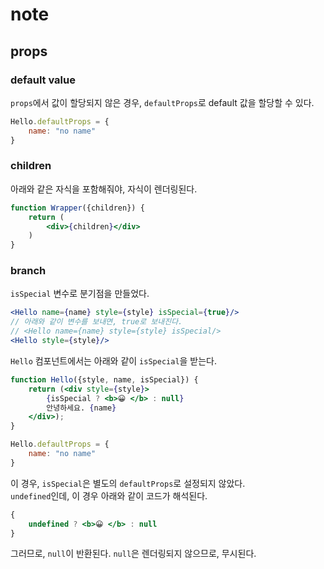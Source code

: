 # note

## props

### default value

`props`에서 값이 할당되지 않은 경우, `defaultProps`로 default 값을 할당할 수 있다.

```jsx
Hello.defaultProps = {
    name: "no name"
}
```

### children

아래와 같은 자식을 포함해줘야, 자식이 렌더링된다.

```jsx
function Wrapper({children}) {
    return (
        <div>{children}</div>
    )
}
```

### branch

`isSpecial` 변수로 분기점을 만들었다.

```jsx
<Hello name={name} style={style} isSpecial={true}/>
// 아래와 같이 변수를 보내면, true로 보내진다.
// <Hello name={name} style={style} isSpecial/>
<Hello style={style}/>
```

`Hello` 컴포넌트에서는 아래와 같이 `isSpecial`을 받는다.

```jsx
function Hello({style, name, isSpecial}) {
    return (<div style={style}>
        {isSpecial ? <b>😀 </b> : null}
        안녕하세요. {name}
    </div>);
}

Hello.defaultProps = {
    name: "no name"
}
```

이 경우, `isSpecial`은 별도의 `defaultProps`로 설정되지 않았다.  
`undefined`인데, 이 경우 아래와 같이 코드가 해석된다.

```jsx
{
    undefined ? <b>😀 </b> : null
}
```

그러므로, `null`이 반환된다. `null`은 렌더링되지 않으므로, 무시된다.    

